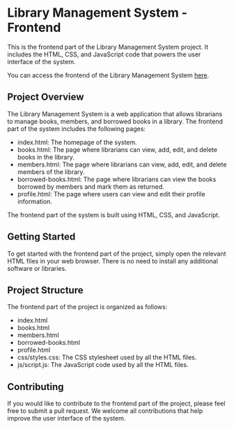 # Library Management System - Frontend

This is the frontend part of the Library Management System project. It includes the HTML, CSS, and JavaScript code that powers the user interface of the system.

You can access the frontend of the Library Management System [here](https://librarymanagementsystemsancharisen.netlify.app/).

## Project Overview

The Library Management System is a web application that allows librarians to manage books, members, and borrowed books in a library. The frontend part of the system includes the following pages:

- index.html: The homepage of the system.
- books.html: The page where librarians can view, add, edit, and delete books in the library.
- members.html: The page where librarians can view, add, edit, and delete members of the library.
- borrowed-books.html: The page where librarians can view the books borrowed by members and mark them as returned.
- profile.html: The page where users can view and edit their profile information.

The frontend part of the system is built using HTML, CSS, and JavaScript.

## Getting Started

To get started with the frontend part of the project, simply open the relevant HTML files in your web browser. There is no need to install any additional software or libraries.

## Project Structure

The frontend part of the project is organized as follows:

- index.html
- books.html
- members.html
- borrowed-books.html
- profile.html
- css/styles.css: The CSS stylesheet used by all the HTML files.
- js/script.js: The JavaScript code used by all the HTML files.

## Contributing

If you would like to contribute to the frontend part of the project, please feel free to submit a pull request. We welcome all contributions that help improve the user interface of the system.
